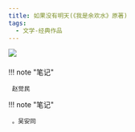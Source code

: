 ```yaml
---
title: 如果没有明天(《我是余欢水》原著)
tags:
  - 文学-经典作品
---
```


![](https://wfqqreader-1252317822.image.myqcloud.com/cover/488/27341488/t7_27341488.jpg)


#### 




!!! note "笔记"

	 赵觉民 


!!! note "笔记"

	 。吴安同 

